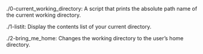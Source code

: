 ./0-current_working_directory: A script that prints the absolute path name of the current working directory.

./1-listit: Display the contents list of your current directory.

./2-bring_me_home: Changes the working directory to the user’s home directory.
